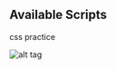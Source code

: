 ## Available Scripts

css practice

![alt tag](https://raw.githubusercontent.com/march-dave/react-css-timeline/blob/master/src/images/Timeline.png)